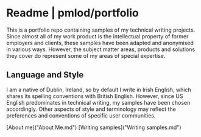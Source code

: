 # Readme | pmlod/portfolio

This is a portfolio repo containing samples of my technical writing projects. Since almost all of my work product is the intellectual property of former employers and clients, these samples have been adapted and anonymised in various ways. However, the subject matter areas, products and solutions they cover do represent some of my areas of special expertise.

## Language and Style

I am a native of Dublin, Ireland, so by default I write in Irish English, which shares its spelling conventions with British English. However, since US English predominates in technical writing, my samples have been chosen accordingly. Other aspects of style and terminology may reflect the preferences and conventions of specific user communities.

[About me]("About Me.md")
[Writing samples]("Writing samples.md")